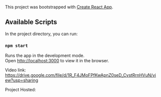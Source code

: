 This project was bootstrapped with [Create React App](https://github.com/facebook/create-react-app).

## Available Scripts

In the project directory, you can run:

### `npm start`

Runs the app in the development mode.<br />
Open [http://localhost:3000](http://localhost:3000) to view it in the browser.



Video link:
https://drive.google.com/file/d/1R_F4JMoFPfKwApnZ0seD_CvstRrnHVuN/view?usp=sharing


Project Hosted:
